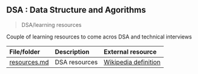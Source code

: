 ## DSA : Data Structure and Agorithms
>DSA/learning resources

Couple of learning resources to come acros DSA and technical interviews

| File/folder    | Description    | External resource |
| :--- | :--- | :--- |
|[resources.md](resources.md)| DSA resources |[Wikipedia definition](https://en.wikipedia.org/wiki/Data_structure)|
